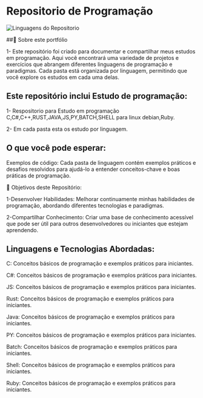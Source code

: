 # Repositorio de Programação
![Linguagens do Repositorio](https://github.com/SidneiAJr/Prog_dev_est/blob/main/img/Linguagens.png)


##🚀 Sobre este portfólio

1- Este repositório foi criado para documentar e compartilhar meus estudos em programação. Aqui você encontrará uma variedade de projetos e exercícios que abrangem diferentes linguagens de programação e paradigmas. Cada pasta está organizada por linguagem, permitindo que você explore os estudos em cada uma delas.

## Este repositório inclui Estudo de programação:

1- Respositorio para Estudo em programação C,C#,C++,RUST,JAVA,JS,PY,BATCH,SHELL para linux debian,Ruby.

2- Em cada pasta esta os estudo por linguagem.

## O que você pode esperar:
Exemplos de código: Cada pasta de linguagem contém exemplos práticos e desafios resolvidos para ajudá-lo a entender conceitos-chave e boas práticas de programação.

🚀 Objetivos deste Repositório:

1-Desenvolver Habilidades: Melhorar continuamente minhas habilidades de programação, abordando diferentes tecnologias e paradigmas.

2-Compartilhar Conhecimento: Criar uma base de conhecimento acessível que pode ser útil para outros desenvolvedores ou iniciantes que estejam aprendendo.

## Linguagens e Tecnologias Abordadas:
  C: Conceitos básicos de programação e exemplos práticos para iniciantes.
  
  C#: Conceitos básicos de programação e exemplos práticos para iniciantes.
  
  JS: Conceitos básicos de programação e exemplos práticos para iniciantes.
  
  Rust: Conceitos básicos de programação e exemplos práticos para iniciantes.
  
  Java: Conceitos básicos de programação e exemplos práticos para iniciantes.
  
  PY: Conceitos básicos de programação e exemplos práticos para iniciantes.
  
  Batch: Conceitos básicos de programação e exemplos práticos para iniciantes.
  
  Shell: Conceitos básicos de programação e exemplos práticos para iniciantes.
  
  Ruby: Conceitos básicos de programação e exemplos práticos para iniciantes.
